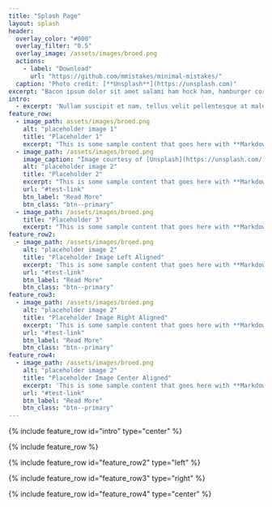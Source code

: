 ```yaml
---
title: "Splash Page"
layout: splash
header:
  overlay_color: "#000"
  overlay_filter: "0.5"
  overlay_image: /assets/images/broed.png
  actions:
    - label: "Download"
      url: "https://github.com/mmistakes/minimal-mistakes/"
  caption: "Photo credit: [**Unsplash**](https://unsplash.com)"
excerpt: "Bacon ipsum dolor sit amet salami ham hock ham, hamburger corned beef short ribs kielbasa biltong t-bone drumstick tri-tip tail sirloin pork chop."
intro: 
  - excerpt: 'Nullam suscipit et nam, tellus velit pellentesque at malesuada, enim eaque. Quis nulla, netus tempor in diam gravida tincidunt, *proin faucibus* voluptate felis id sollicitudin. Centered with `type="center"`'
feature_row:
  - image_path: assets/images/broed.png
    alt: "placeholder image 1"
    title: "Placeholder 1"
    excerpt: "This is some sample content that goes here with **Markdown** formatting."
  - image_path: /assets/images/broed.png
    image_caption: "Image courtesy of [Unsplash](https://unsplash.com/)"
    alt: "placeholder image 2"
    title: "Placeholder 2"
    excerpt: "This is some sample content that goes here with **Markdown** formatting."
    url: "#test-link"
    btn_label: "Read More"
    btn_class: "btn--primary"
  - image_path: /assets/images/broed.png
    title: "Placeholder 3"
    excerpt: "This is some sample content that goes here with **Markdown** formatting."
feature_row2:
  - image_path: /assets/images/broed.png
    alt: "placeholder image 2"
    title: "Placeholder Image Left Aligned"
    excerpt: 'This is some sample content that goes here with **Markdown** formatting. Left aligned with `type="left"`'
    url: "#test-link"
    btn_label: "Read More"
    btn_class: "btn--primary"
feature_row3:
  - image_path: /assets/images/broed.png
    alt: "placeholder image 2"
    title: "Placeholder Image Right Aligned"
    excerpt: 'This is some sample content that goes here with **Markdown** formatting. Right aligned with `type="right"`'
    url: "#test-link"
    btn_label: "Read More"
    btn_class: "btn--primary"
feature_row4:
  - image_path: /assets/images/broed.png
    alt: "placeholder image 2"
    title: "Placeholder Image Center Aligned"
    excerpt: 'This is some sample content that goes here with **Markdown** formatting. Centered with `type="center"`'
    url: "#test-link"
    btn_label: "Read More"
    btn_class: "btn--primary"
---
```


{% include feature_row id="intro" type="center" %}

{% include feature_row %}

{% include feature_row id="feature_row2" type="left" %}

{% include feature_row id="feature_row3" type="right" %}

{% include feature_row id="feature_row4" type="center" %}